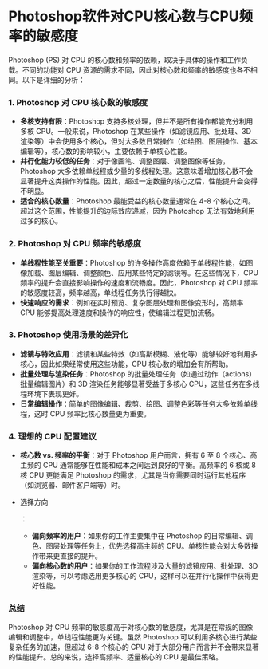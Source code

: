 # Photoshop软件对CPU核心数与CPU频率的敏感度

Photoshop (PS) 对 CPU 的核心数和频率的依赖，取决于具体的操作和工作负载。不同的功能对 CPU 资源的需求不同，因此对核心数和频率的敏感度也各不相同。以下是详细的分析：

### 1. **Photoshop 对 CPU 核心数的敏感度**

- **多核支持有限**：Photoshop 支持多核处理，但并不是所有操作都能充分利用多核 CPU。一般来说，Photoshop 在某些操作（如滤镜应用、批处理、3D 渲染等）中会使用多个核心，但对大多数日常操作（如绘图、图层操作、基本编辑等），核心数的影响较小，主要依赖于单核心性能。
- **并行化能力较低的任务**：对于像画笔、调整图层、调整图像等任务，Photoshop 大多依赖单线程或少量的多线程处理。这意味着增加核心数不会显著提升这类操作的性能。因此，超过一定数量的核心之后，性能提升会变得不明显。
- **适合的核心数量**：Photoshop 最能受益的核心数量通常在 4-8 个核心之间。超过这个范围，性能提升的边际效应递减，因为 Photoshop 无法有效地利用过多的核心。

### 2. **Photoshop 对 CPU 频率的敏感度**

- **单线程性能至关重要**：Photoshop 的许多操作高度依赖于单线程性能，如图像加载、图层编辑、调整颜色、应用某些特定的滤镜等。在这些情况下，CPU 频率的提升会直接影响操作的速度和流畅度。因此，Photoshop 对 CPU 频率的敏感度较高，频率越高，单线程任务执行得越快。
- **快速响应的需求**：例如在实时预览、复杂图层处理和图像变形时，高频率 CPU 能够提高处理速度和操作的响应性，使编辑过程更加流畅。

### 3. **Photoshop 使用场景的差异化**

- **滤镜与特效应用**：滤镜和某些特效（如高斯模糊、液化等）能够较好地利用多核心，因此如果经常使用这些功能，CPU 核心数的增加会有所帮助。
- **批量处理与渲染任务**：Photoshop 的批量处理任务（如通过动作（actions）批量编辑图片）和 3D 渲染任务能够显著受益于多核心 CPU，这些任务在多线程环境下表现更好。
- **日常编辑操作**：简单的图像编辑、裁剪、绘图、调整色彩等任务大多依赖单线程，这时 CPU 频率比核心数量更为重要。

### 4. **理想的 CPU 配置建议**

- **核心数 vs. 频率的平衡**：对于 Photoshop 用户而言，拥有 6 至 8 个核心、高主频的 CPU 通常能够在性能和成本之间达到良好的平衡。高频率的 6 核或 8 核 CPU 更能满足 Photoshop 的需求，尤其是当你需要同时运行其他程序（如浏览器、邮件客户端等）时。

- 选择方向

  ：

  - **偏向频率的用户**：如果你的工作主要集中在 Photoshop 的日常编辑、调色、图层处理等任务上，优先选择高主频的 CPU。单核性能会对大多数操作带来更直接的提升。
  - **偏向核心数的用户**：如果你的工作流程涉及大量的滤镜应用、批处理、3D 渲染等，可以考虑选用更多核心的 CPU，这样可以在并行化操作中获得更好性能。

### **总结**

Photoshop 对 CPU 频率的敏感度高于对核心数的敏感度，尤其是在常规的图像编辑和调整中，单线程性能更为关键。虽然 Photoshop 可以利用多核心进行某些复杂任务的加速，但超过 6-8 个核心的 CPU 对于大部分用户而言并不会带来显著的性能提升。总的来说，选择高频率、适量核心的 CPU 是最佳策略。